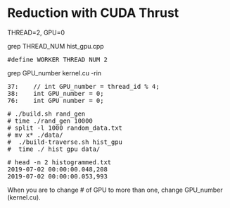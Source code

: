 # Reduction with CUDA Thrust

THREAD=2, GPU=0

grep THREAD_NUM hist_gpu.cpp
<pre>
#define WORKER_THREAD_NUM 2                                  
</pre>

grep GPU_number kernel.cu -rin
<pre>
37:    // int GPU_number = thread_id % 4;
38:    int GPU_number = 0;
76:    int GPU_number = 0;
</pre>

<pre>
# ./build.sh rand_gen
# time ./rand_gen 10000
# split -l 1000 random_data.txt 
# mv x* ./data/
#  ./build-traverse.sh hist_gpu
#  time ./ hist_gpu data/
</pre>

<pre>
# head -n 2 histogrammed.txt                                                                  
2019-07-02 00:00:00.048,208
2019-07-02 00:00:00.053,993
</pre>

When you are to change # of GPU to more than one, change GPU_number (kernel.cu).
